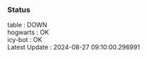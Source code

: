 ### Status


table : DOWN  
hogwarts : OK  
icy-bot : OK  
Latest Update : 2024-08-27 09:10:00.296991
